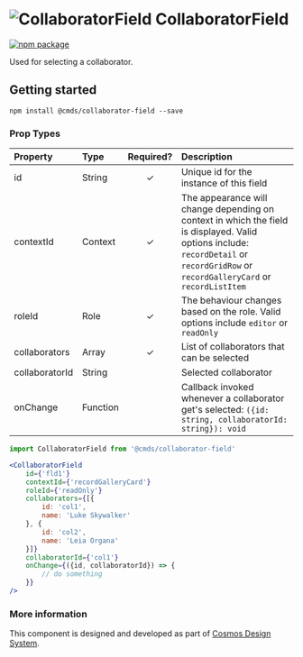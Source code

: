 # ![CollaboratorField](https://user-images.githubusercontent.com/44801418/48109949-2d61b400-e27c-11e8-830e-29347fc455b0.png) CollaboratorField

[![npm package][npm-badge]][npm]

Used for selecting a collaborator.

## Getting started

````
npm install @cmds/collaborator-field --save
````
	
### Prop Types

| Property | Type | Required? | Description |
|:---|:---|:---:|:---|
| id | String | ✓ | Unique id for the instance of this field |
| contextId | Context | ✓ | The appearance will change depending on context in which the field is displayed. Valid options include: `recordDetail` or `recordGridRow` or `recordGalleryCard` or `recordListItem` |
| roleId | Role | ✓ | The behaviour changes based on the role. Valid options include `editor` or `readOnly` |
| collaborators | Array | ✓ | List of collaborators that can be selected |
| collaboratorId | String |  | Selected collaborator |
| onChange | Function |  | Callback invoked whenever a collaborator get's selected: `({id: string, collaboratorId: string}): void` |

````jsx harmony
import CollaboratorField from '@cmds/collaborator-field'

<CollaboratorField
    id={'fld1'}
    contextId={'recordGalleryCard'}
    roleId={'readOnly'}
    collaborators={[{
        id: 'col1',
        name: 'Luke Skywalker'
    }, {
        id: 'col2',
        name: 'Leia Organa'
    }]}
    collaboratorId={'col1'}
    onChange={({id, collaboratorId}) => {
        // do something
    }}
/>
````

### More information

This component is designed and developed as part of [Cosmos Design System][cmds]. 

[cmds]: https://github.com/entercosmos/cosmos
[npm-badge]: https://img.shields.io/npm/v/@cmds/collaborator-field.svg
[npm]: https://www.npmjs.org/package/@cmds/collaborator-field
